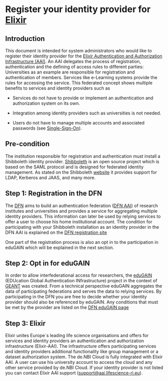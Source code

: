# Register your identity provider for [Elixir](https://www.elixir-europe.org/)

## Introduction

This document is intended for system administrators who would like to register their identity provider for the [Elixir Authentication and Authorization Infrastructure (AAI)](https://www.elixir-europe.org/services/compute/aai).
An AAI delegates the process of registration, authentication and the defining of access rules to different parties:
Universities as an example are responsible for registration and authentication of members. Services like e-Learning
systems provide the rules for accessing the service. This federated concept shows multiple benefits to services and identity
providers such as

* Services do not have to provide or implement an authentication and authorization system on its own.

* Integration among identity providers such as universities is not needed.

* Users do not have to manage multiple accounts and associated passwords (see [Single-Sign-On](https://en.wikipedia.org/wiki/Single_sign-on)).

## Pre-condition

The institution responsible for registration and authentication must install a Shibboleth identity provider. 
[Shibboleth](https://www.shibboleth.net/) is an open source project which is based on the SAML protocol and is designed for federated identity management.
As stated on the Shibboleth [website](https://www.shibboleth.net/products/identity-provider/) it provides support for LDAP, Kerberos and JAAS, and many more.

## Step 1: Registration in the DFN

The [DFN](https://www.dfn.de/) aims to build an authentication federation ([DFN AAI](https://www.aai.dfn.de/en/)) of research institutes and universities and provides a service for aggregating multiple
identity providers. This information can later be used by relying services to offer a user to choose his home institutional account.
The condition for participating with your Shibboleth installation as an identity provider in the DFN AAI is explained on the [DFN registration site](https://wiki.aai.dfn.de/en:registration)

One part of the registration process is also an opt in to the participation in eduGAIN which will be explained in the next section.

## Step 2: Opt in for eduGAIN

In order to allow interfederational access for researchers, the [eduGAIN](https://edugain.org/) (EDUcation Global Authentication INfrastructure) project in the context of [GEANT](https://www.geant.org/Services) was created. 
From a technical perspective eduGAIN aggregates the data of participating federations and serves the data to relying services.
By participating in the DFN you are free to decide whether your identity provider should also be referenced by eduGAIN.
Any conditions that must be met by the provider are listed on the [DFN eduGAIN page](https://wiki.aai.dfn.de/de:edugain#edugain_interfederation)

## Step 3: Elixir

Elixir unites Europe`s leading life science organisations and offers for services and identity providers an authentication and authorization infrastructure (Elixir-AAI).
The infrastructure offers participating services and identity providers additional functionality like group management or a dataset authorization system. 
The de.NBI Cloud is fully integrated with Elixir AAI. A user can use his university account to access the cloud and any other service provided by de.NBI Cloud.
If your identity provider is not listed you can contact Elixir AAI support (support@aai.lifescience-ri.eu).
